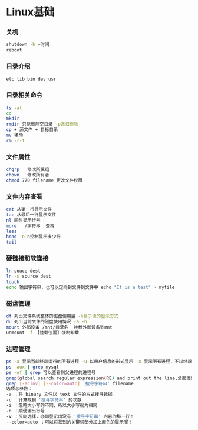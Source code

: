# Linux基础

### 关机

```bash
shutdown -h +时间
reboot
```

### 目录介绍

```bash
etc lib bin dev usr
```

### 目录相关命令

```bash
ls -al
cd
mkdir
rmdir 只能删除空目录 -p递归删除
cp + 源文件 + 目标目录
mv 移动
rm -r-f
```

### 文件属性

```bash
chgrp   修改所属组
chown   修改所有者
chmod 770 filename 更改文件权限
```

### 文件内容查看

```bash
cat 从第一行显示文件
tac 从最后一行显示文件
nl 同时显示行号
more   /字符串  查找
less
head -n n控制显示多少行
tail
```

### 硬链接和软连接

```bash
ln souce dest
ln -s source dest
touch
echo 输出字符串，也可以定向到文件到文件中 echo "It is a test" > myfile
```

### 磁盘管理

```bash
df 列出文件系统整体的磁盘使用量 -h易于读的显示方式
du 列出当前文件的磁盘使用情况 -a -h
mount 外部设备 /mnt/目录名  挂载外部设备到mnt
unmount -f 【挂载位置】强制卸载
```

### 进程管理

```bash
ps -a 显示当前终端运行的所有进程 -u 以用户信息的形式显示 -x 显示所有进程，不以终端区分
ps -aux | grep mysql
ps -ef | grep 可以查看到父进程的进程号
grep(global search regular expression(RE) and print out the line,全面搜索正则表达式并把行打印出来)
grep [-acinv] [--color=auto] '搜寻字符串' filename
选项与参数：
-a ：将 binary 文件以 text 文件的方式搜寻数据
-c ：计算找到 '搜寻字符串' 的次数
-i ：忽略大小写的不同，所以大小写视为相同
-n ：顺便输出行号
-v ：反向选择，亦即显示出没有 '搜寻字符串' 内容的那一行！
--color=auto ：可以将找到的关键词部分加上颜色的显示喔！
```

